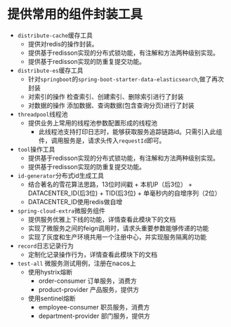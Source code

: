 # 提供常用的组件封装工具
- `distribute-cache`缓存工具
  - 提供对redis的操作封装。
  - 提供基于redisson实现的分布式锁功能，有注解和方法两种级别实现。
  - 提供基于redisson实现的防重复提交功能。
- `distribute-es`缓存工具
  - 针对`springboot`的`spring-boot-starter-data-elasticsearch`,做了再次封装
  - 对索引的操作 检查索引、创建索引、删除索引进行了封装
  - 对数据的操作 添加数据、查询数据(包含查询分页)进行了封装
- `threadpool`线程池
  - 提供业务上常用的线程池参数配置形成的线程池
    - 此线程池支持打印日志时，能够获取服务追踪链路id。只需引入此组件，调用服务是，请求头传入`requestId`即可。
- `tool`操作工具
  - 提供基于redisson实现的分布式锁功能，有注解和方法两种级别实现。
  - 提供基于redisson实现的防重复提交功能。
- `id-generator`分布式id生成工具
  - 结合著名的雪花算法思路，13位时间戳 + 本机IP（后3位） + DATACENTER_ID(后3位) + TID(后3位) + 单毫秒内的自增序列（2位）
  - DATACENTER_ID使用redis做自增
- `spring-cloud-extra`微服务组件
  - 提供服务优雅上下线的功能，详情查看此模块下的文档
  - 实现了微服务之间的feign调用时，请求头重要参数能够传递的功能
  - 实现了灰度和生产环境共用一个注册中心，并实现服务隔离的功能
- `record`日志记录行为
  - 定制化记录操作行为，详情查看此模块下的文档
- `test-all` 微服务测试用例，注册在nacos上
  - 使用hystrix熔断
    - order-consumer 订单服务，消费方
    - product-provider 产品服务，提供方
  - 使用sentinel熔断
    - employee-consumer 职员服务，消费方
    - department-provider 部门服务，提供方